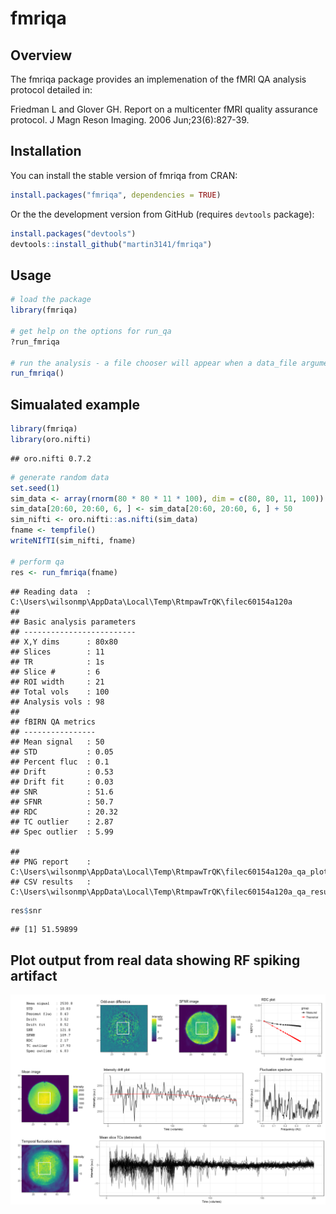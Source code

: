 
<!-- README.md is generated from README.Rmd. Please edit that file -->
fmriqa
======

Overview
--------

The fmriqa package provides an implemenation of the fMRI QA analysis protocol detailed in:

Friedman L and Glover GH. Report on a multicenter fMRI quality assurance protocol. J Magn Reson Imaging. 2006 Jun;23(6):827-39.

Installation
------------

You can install the stable version of fmriqa from CRAN:

``` r
install.packages("fmriqa", dependencies = TRUE)
```

Or the the development version from GitHub (requires `devtools` package):

``` r
install.packages("devtools")
devtools::install_github("martin3141/fmriqa")
```

Usage
-----

``` r
# load the package
library(fmriqa)

# get help on the options for run_qa
?run_fmriqa

# run the analysis - a file chooser will appear when a data_file argument is not given
run_fmriqa()
```

Simualated example
------------------

``` r
library(fmriqa)
library(oro.nifti)
```

    ## oro.nifti 0.7.2

``` r
# generate random data
set.seed(1)
sim_data <- array(rnorm(80 * 80 * 11 * 100), dim = c(80, 80, 11, 100))
sim_data[20:60, 20:60, 6, ] <- sim_data[20:60, 20:60, 6, ] + 50
sim_nifti <- oro.nifti::as.nifti(sim_data)
fname <- tempfile()
writeNIfTI(sim_nifti, fname)

# perform qa
res <- run_fmriqa(fname)
```

    ## Reading data  : C:\Users\wilsonmp\AppData\Local\Temp\RtmpawTrQK\filec60154a120a
    ## 
    ## Basic analysis parameters
    ## -------------------------
    ## X,Y dims      : 80x80
    ## Slices        : 11
    ## TR            : 1s
    ## Slice #       : 6
    ## ROI width     : 21
    ## Total vols    : 100
    ## Analysis vols : 98
    ## 
    ## fBIRN QA metrics
    ## ----------------
    ## Mean signal   : 50
    ## STD           : 0.05
    ## Percent fluc  : 0.1
    ## Drift         : 0.53
    ## Drift fit     : 0.03
    ## SNR           : 51.6
    ## SFNR          : 50.7
    ## RDC           : 20.32
    ## TC outlier    : 2.87
    ## Spec outlier  : 5.99

    ## 
    ## PNG report    : C:\Users\wilsonmp\AppData\Local\Temp\RtmpawTrQK\filec60154a120a_qa_plot.png
    ## CSV results   : C:\Users\wilsonmp\AppData\Local\Temp\RtmpawTrQK\filec60154a120a_qa_results.csv

``` r
res$snr
```

    ## [1] 51.59899

Plot output from real data showing RF spiking artifact
------------------------------------------------------

![](SPIKE_EG_qa_plot.png)
